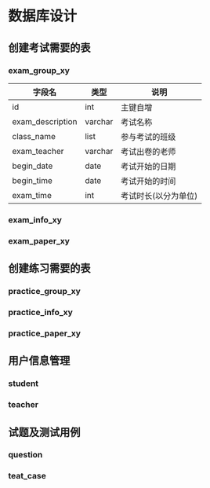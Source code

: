 # 数据库设计
## 创建考试需要的表
### exam_group_xy
| 字段名 | 类型 | 说明 |
| ---- | ---- | ---- |
| id | int | 主键自增 |
| exam_description | varchar | 考试名称 |
| class_name | list<string> | 参与考试的班级 |
| exam_teacher | varchar | 考试出卷的老师 | 
| begin_date | date | 考试开始的日期 |
| begin_time | date | 考试开始的时间 | 
| exam_time | int | 考试时长(以分为单位) |
### exam_info_xy
### exam_paper_xy

## 创建练习需要的表
### practice_group_xy
### practice_info_xy
### practice_paper_xy

## 用户信息管理
### student
### teacher

## 试题及测试用例
### question
### teat_case
